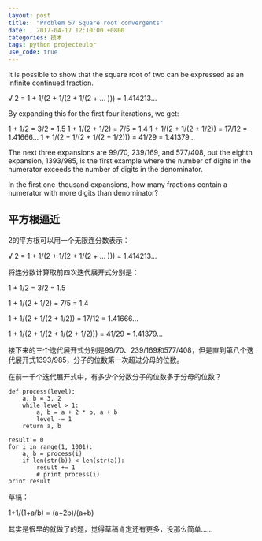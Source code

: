 ```yaml
---
layout: post
title:  "Problem 57 Square root convergents"
date:   2017-04-17 12:10:00 +0800
categories: 技术
tags: python projecteulor
use_code: true
---
```

It is possible to show that the square root of two can be expressed as an infinite continued fraction.

√ 2 = 1 + 1/(2 + 1/(2 + 1/(2 + ... ))) = 1.414213...

By expanding this for the first four iterations, we get:

1 + 1/2 = 3/2 = 1.5
1 + 1/(2 + 1/2) = 7/5 = 1.4
1 + 1/(2 + 1/(2 + 1/2)) = 17/12 = 1.41666...
1 + 1/(2 + 1/(2 + 1/(2 + 1/2))) = 41/29 = 1.41379...

The next three expansions are 99/70, 239/169, and 577/408, but the eighth expansion, 1393/985, is the first example where the number of digits in the numerator exceeds the number of digits in the denominator.

In the first one-thousand expansions, how many fractions contain a numerator with more digits than denominator?

<!--more-->
## 平方根逼近 ##

2的平方根可以用一个无限连分数表示：


√ 2 = 1 + 1/(2 + 1/(2 + 1/(2 + … ))) = 1.414213…


将连分数计算取前四次迭代展开式分别是：


1 + 1/2 = 3/2 = 1.5

1 + 1/(2 + 1/2) = 7/5 = 1.4

1 + 1/(2 + 1/(2 + 1/2)) = 17/12 = 1.41666…

1 + 1/(2 + 1/(2 + 1/(2 + 1/2))) = 41/29 = 1.41379…


接下来的三个迭代展开式分别是99/70、239/169和577/408，但是直到第八个迭代展开式1393/985，分子的位数第一次超过分母的位数。

在前一千个迭代展开式中，有多少个分数分子的位数多于分母的位数？

    def process(level):
        a, b = 3, 2
        while level > 1:
            a, b = a + 2 * b, a + b
            level -= 1
        return a, b

    result = 0
    for i in range(1, 1001):
        a, b = process(i)
        if len(str(b)) < len(str(a)):
            result += 1
            # print process(i)
    print result


草稿：

1+1/(1+a/b) = (a+2b)/(a+b)

其实是很早的就做了的题，觉得草稿肯定还有更多，没那么简单……
